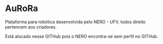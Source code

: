 # AuRoRa
 
Plataforma para robótica desenvolvida pelo NERO - UFV, todos direito pertencem aos criadores. 

Está alocado nesse GITHub pois o NERO encontra-se sem perfil no GITHub.
